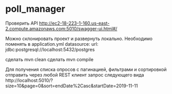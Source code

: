# poll_manager

Проверить API http://ec2-18-223-1-160.us-east-2.compute.amazonaws.com:5010/swagger-ui.html#/

Можно склонировать проект и развернуть локально. Необходимо поменять в application.yml 
datasource:
    url: jdbc:postgresql://localhost:5432/postgres
    
сделать mvn clean
сделать mvn compile

Для получения списка опросов с пагинацией, фильтрами и сортировкой отправить через любой REST клиент запрос следующего вида http://localhost:5010/?size=10&page=0&sort=endDate%2Casc&startDate=2019-11-11

